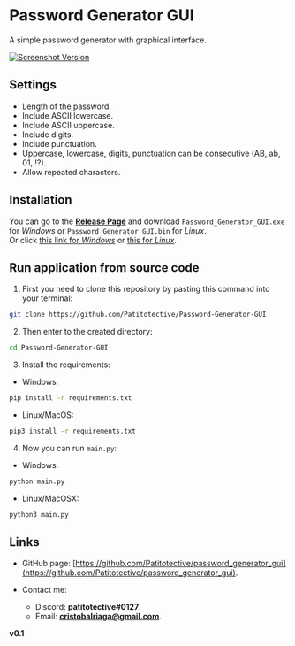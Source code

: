 # Password Generator GUI
A simple password generator with graphical interface.

[![Screenshot Version](https://github.com/Patitotective/password_generator_gui/blob/main/Images/screenshot.png)](https://github.com/Patitotective/password_generator_gui/blob/main/Images/screenshot.png)

## Settings
- Length of the password.
- Include ASCII lowercase.
- Include ASCII uppercase.
- Include digits.
- Include punctuation.
- Uppercase, lowercase, digits, punctuation can be consecutive (AB, ab, 01, !?).
- Allow repeated characters.

## Installation
You can go to the [**Release Page**](https://github.com/Patitotective/Password-Generator-GUI/releases/tag/v0.1) and download `Password_Generator_GUI.exe` for _Windows_ or `Password_Generator_GUI.bin` for _Linux_.  
Or click [this link for _Windows_](https://github.com/Patitotective/Password-Generator-GUI/releases/download/v0.1/Password_Generator_GUI.exe) or [this for _Linux_](https://github.com/Patitotective/Password-Generator-GUI/releases/download/v0.1/Password_Generator_GUI.bin).  

## Run application from source code
1. First you need to clone this repository by pasting this command into your terminal:
```bash
git clone https://github.com/Patitotective/Password-Generator-GUI
```
2. Then enter to the created directory:
```bash
cd Password-Generator-GUI
```
3. Install the requirements:
- Windows:
```bash
pip install -r requirements.txt
```
- Linux/MacOS:
```bash
pip3 install -r requirements.txt
```
4. Now you can run `main.py`:
- Windows:
```bash
python main.py
```
- Linux/MacOSX:
```bash
python3 main.py
``` 

## Links

- GitHub page: [https://github.com/Patitotective/password_generator_gui](https://github.com/Patitotective/password_generator_gui).

- Contact me:
  - Discord: **patitotective#0127**.
  - Email: **cristobalriaga@gmail.com**.


**v0.1**
